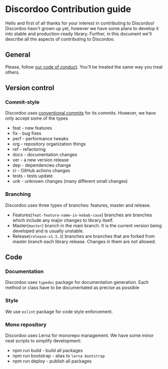 # Discordoo Contribution guide
Hello and first of all thanks for your interest in contributing to Discordoo! Discordoo hasn't grown up yet, however we have some plans to develop it into stable and production-ready library.
Further, in this document we'll describe all the aspects of contributing to Discordoo.

## General
Please, follow [our code of conduct](CODE_OF_CONDUCT.md). You'll be treated the same way you treat others.

## Version control
### Commit-style
Discordoo uses [conventional commits](https://www.conventionalcommits.org/en/v1.0.0-beta.2/) for its commits. However, we have only accept some of the types
* feat - new features
* fix - bug fixes
* perf - performance tweaks
* org - repository organization things
* ref - refactoring
* docs - documentation changes
* ver - a new version release
* dep - dependencies change
* ci - GitHub actions changes
* tests - tests update
* unk - unknown changes (many different small changes)

### Branching
Discordoo uses three types of branches: features, master and release. 
* Features(`feat-feature-name-in-kebab-case`) branches are branches which include any major changes to library itself.
* Master(`master`) branch in the main branch. It is the current version being developed and is usually unstable.
* Release(`release-v1.5.3`) branches are branches that are forked from master branch each library release. Changes in them are not allowed.

## Code
### Documentation
Discordoo uses `typedoc` package for documentation generation. Each method or class have to be documentated as precise as possible
### Style
We use `eslint` package for code style enforcement.
### Mono repository
Discordoo uses Lerna for monorepo management. We have some minor neat scripts to simplify development:
* npm run build - build all packages
* npm run bootstrap - alias to `lerna bootstrap`
* npm run deploy - publish all packages
